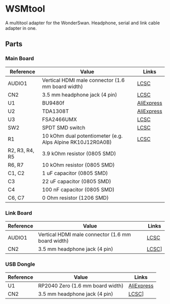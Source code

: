 # WSMtool
A multitool adapter for the WonderSwan. Headphone, serial and link cable adapter in one.

## Parts
### Main Board
| **Reference** | **Value**| **Links**
|---------------|----------|----------|
| AUDIO1        | Vertical HDMI male connector (1.6 mm board width) |[LCSC](https://lcsc.com/product-detail/D-Sub-DVI-HDMI-Connectors_Jing-Extension-of-the-Electronic-Co-920-867A2021Y10100_C168715.html)|
| CN2           | 3.5 mm headphone jack (4 pin) |[LCSC](https://lcsc.com/product-detail/Variable-Resistors-Potentiometers_ALPSALPINE-RK10J12R0A0B_C351175.html)
| U1            | BU9480f |[AliExpress](https://aliexpress.com/item/1005005906822526.html)|
| U2            | TDA1308T |[AliExpress](https://aliexpress.com/item/33020207730.html)|
| U3            | FSA2466UMX | [LCSC](https://www.lcsc.com/product-detail/Analog-Switches-Multiplexers_onsemi-FSA2466UMX_C457657.html)|
| SW2           | SPDT SMD switch | [LCSC](https://www.lcsc.com/product-detail/Slide-Switches_SHOU-HAN-MINI-MSK12CO2_C2681570.html)|
| R1            | 10 kOhm dual potentiometer (e.g. Alps Alpine RK10J12R0A0B) |[LCSC](https://lcsc.com/product-detail/Variable-Resistors-Potentiometers_ALPSALPINE-RK10J12R0A0B_C351175.html)|
| R2, R3, R4, R5 | 3.9 kOhm resistor (0805 SMD) ||
| R6, R7 | 10 kOhm resistor (0805 SMD) ||
| C1, C2 | 1 uF capacitor (0805 SMD) ||
| C3 | 22 uF capacitor (0805 SMD) ||
| C4 | 100 nF capacitor (0805 SMD) ||
| C6, C7 | 0 Ohm resistor (1206 SMD) ||

### Link Board
| **Reference** | **Value**| **Links**
|---------------|----------|----------|
| AUDIO1        | Vertical HDMI male connector (1.6 mm board width) |[LCSC](https://lcsc.com/product-detail/D-Sub-DVI-HDMI-Connectors_Jing-Extension-of-the-Electronic-Co-920-867A2021Y10100_C168715.html)|
| CN2           | 3.5 mm headphone jack (4 pin) |[LCSC](https://lcsc.com/product-detail/Variable-Resistors-Potentiometers_ALPSALPINE-RK10J12R0A0B_C351175.html)]

### USB Dongle
| **Reference** | **Value**| **Links**
|---------------|----------|----------|
| U1            | RP2040 Zero (1.6 mm board width) |[AliExpress](https://aliexpress.com/item/1005004967926448.html)|
| CN2           | 3.5 mm headphone jack (4 pin) |[LCSC](https://lcsc.com/product-detail/Variable-Resistors-Potentiometers_ALPSALPINE-RK10J12R0A0B_C351175.html)]
